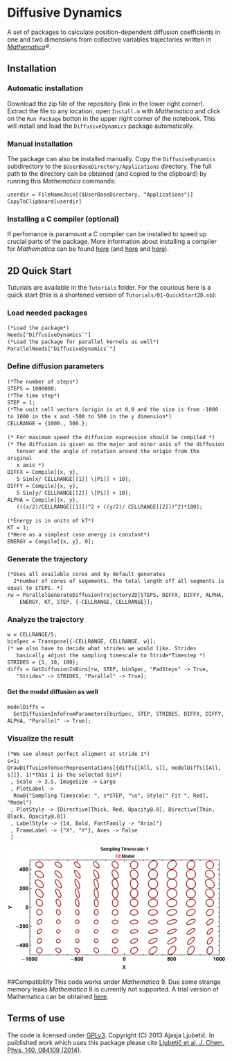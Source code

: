 # Diffusive Dynamics 

A set of packages to calculate position-dependent diffusion coefficients in one and two dimensions from collective variables trajectories written in *[Mathematica](http://www.wolfram.com/mathematica/)&#174;*. 

## Installation
### Automatic installation
Download the zip file of the repository (link in the lower right corner). Extract the file to any location, open `Install.m` with *Mathematica* and click on the `Run Package` botton in the upper right corner of the notebook. This will install and load the `DiffusiveDynamics` package automatically. 

### Manual installation 
The package can also be installed manually. Copy the `DiffusiveDynamics` subdirectory to the `$UserBaseDirectory/Applications` directory. The full path to the directory can be obtained (and copied to the clipboard)  by running this *Mathematica* commands:

	userdir = FileNameJoin[{$UserBaseDirectory, "Applications"}]
	CopyToClipboard[userdir]

### Installing a C compiler (optional)
If perfomance is paramount a C compiler can be installed to speed up crucial parts of the package. More information about installing a compiler for *Mathematica* can be found [here](http://reference.wolfram.com/mathematica/CCompilerDriver/tutorial/SpecificCompilers.html) (and [here](http://mathematica.stackexchange.com/questions/6897/what-compilers-are-suitable-for-compilationtarget-c) and [here](http://mathematica.stackexchange.com/questions/6897/what-compilers-are-suitable-for-compilationtarget-c)).
 

## 2D Quick Start
Tuturials are available in the `Tutorials` folder. For the courious here is a quick start (this is a shortened version of `Tutorials/01-QuickStart2D.nb`):



### Load needed packages

	(*Load the package*)
	Needs["DiffusiveDynamics`"]
	(*Load the package for parallel kernels as well*)
	ParallelNeeds["DiffusiveDynamics`"]

### Define diffusion parameters
	
	(*The number of steps*)
	STEPS = 1000000;
	(*The time step*)
	STEP = 1; 
	(*The unit cell vectors (origin is at 0,0 and the size is from -1000 
	to 1000 in the x and -500 to 500 in the y dimension*)
	CELLRANGE = {1000., 500.}; 
	
	(* For maximum speed the diffusion expression should be compiled *)
	(* The diffusion is given as the major and minor axis of the diffusion 
	   tensor and the angle of rotation around the origin from the original 
	   x axis *)
	DIFFX = Compile[{x, y},
	   5 Sin[x/ CELLRANGE[[1]] \[Pi]] + 10];
	DIFFY = Compile[{x, y},
	   5 Sin[y/ CELLRANGE[[2]] \[Pi]] + 10];
	ALPHA = Compile[{x, y},
	   (((x/2)/CELLRANGE[[1]])^2 + ((y/2)/ CELLRANGE[[2]])^2)*180];
	
	(*Energy is in units of kT*)
	KT = 1;
	(*Here as a simplest case energy is constant*)
	ENERGY = Compile[{x, y}, 0];

### Generate the trajectory
	(*Uses all available cores and by default generates 
      2*number of cores of segements. The total length off all segments is equal to STEPS. *)
	rw = ParallelGenerateDiffusionTrajectory2D[STEPS, DIFFX, DIFFY, ALPHA,
	    ENERGY, KT, STEP, {-CELLRANGE, CELLRANGE}];

### Analyze the trajectory
	w = CELLRANGE/5;
	binSpec = Transpose[{-CELLRANGE, CELLRANGE, w}];
	(* we also have to decide what strides we would like. Strides 
	   basically adjust the sampling timescale to Stride*Timestep *)
	STRIDES = {1, 10, 100};
	diffs = GetDiffusionInBins[rw, STEP, binSpec, "PadSteps" -> True, 
	   "Strides" -> STRIDES, "Parallel" -> True];

#### Get the model diffusion as well	

	modelDiffs = 
	  GetDiffusionInfoFromParameters[binSpec, STEP, STRIDES, DIFFX, DIFFY, ALPHA, "Parallel" -> True];

### Visualize the result

	(*We see almost perfect aligment at stride 1*)
	s=1;	
	DrawDiffusionTensorRepresentations[{diffs[[All, s]], modelDiffs[[All, s]]}, 1(*this 1 is the selected bin*)
	 , Scale -> 3.5, ImageSize -> Large
	 , PlotLabel -> 
	  Row@{"Sampling Timescale: ", s*STEP, "\n", Style[" Fit ", Red], "Model"}
	 , PlotStyle -> {Directive[Thick, Red, Opacity@.8], Directive[Thin, Black, Opacity@.8]}
	 , LabelStyle -> {14, Bold, FontFamily -> "Arial"}
	 , FrameLabel -> {"X", "Y"}, Axes -> False
	 ]


![Example 2D tensors](Tutorials/images/01-Basic2DdiffusionTensors.gif)

##Compatibility
This code works under *Mathematica* 9. Due some strange memory leaks *Mathematica* 8 is currently not supported. A trial version of Mathematica can be obtained [here](http://www.wolfram.com/mathematica/trial/).

## Terms of use
The code is licensed under [GPLv3](http://www.gnu.org/licenses/gpl-3.0.html). Copyright (C) 2013 Ajasja Ljubetič. In puiblished work which uses this package please cite [Ljubetič et al, J. Chem. Phys. 140, 084109 (2014)](http://dx.doi.org/10.1063/1.4866448).
